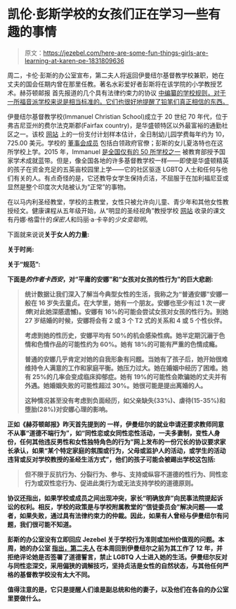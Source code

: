 # 凯伦·彭斯学校的女孩们正在学习一些有趣的事情

> 原文：<https://jezebel.com/here-are-some-fun-things-girls-are-learning-at-karen-pe-1831809636>

周二，卡伦·彭斯的办公室宣布，第二夫人将返回伊曼纽尔基督教学校兼职，她在丈夫的国会任期内曾在那里任教。著名水彩爱好者彭斯将在该学院的小学教授艺术。赫芬顿邮报 首先报道的几个具有法律约束力的协议 [中编纂的学校规则，对于一所福音派学校来说是相当标准的。它们也很好地提醒了铅笔们真正相信的东西。](https://www.huffingtonpost.com/?icid=hjx004) 



伊曼纽尔基督教学校(Immanuel Christian School)成立于 20 世纪 70 年代，位于弗吉尼亚州的费尔法克斯郡(Fairfax country)，是华盛顿特区以外最富裕的通勤社区之一。该校 [网站](https://www.icsva.org/admissions/tuition-2/) 上的一份支付计划样本估计，全日制幼儿园学费每年约为 10，725.00 美元。学校的 [董事会成员](https://immanuelbible.church/41-discover/305-deacons) 包括白领政府官僚；彭斯的女儿夏洛特也在这所学校上学。2015 年，Immanuel [是全国仅有的 50 所学校之一](https://www.icsva.org/about-ics/blue-ribbon/) 被教育部授予国家学术成就蓝带。但是，像全国各地的许多基督教学校一样——即使是华盛顿精英的孩子在资金充足的五英亩校园里上学——它的社区驱逐 LGBTQ 人士和任何与他们有关的人。有点奇怪的是，它还教导女学生保持贞洁，不屈服于在加利福尼亚或显然是整个印度次大陆被认为“正常”的事物。

在以马内利圣经教堂，学校的主教堂，女性只被允许向儿童、青少年和其他女性教授经文。健康课程从五年级开始，从“明显的圣经视角”教授学校 [网站](https://www.icsva.org/athletics/health-physical-education-program/) 收录的课文有丹娜·格雷什的*保密人*和玛丽·a·卡辛的*少女变聪明*。

下面就来说说[](https://books.google.com/books/about/Secret_Keeper.html?id=pl-NS-W6-RUC&printsec=frontcover&source=kp_read_button#v=onepage&q&f=false)**关于女人的力量:**

**关于时尚:**

**关于“规范”:**

**下面是*的作者卡西安*，对“平庸的安娜”和“女孩对女孩的性行为”的巨大悲剧:**

> **统计数据让我们深入了解当今典型女性的生活，我称之为“普通安娜”安娜一般在 16 岁失去童贞。在大学里，她有一个朋友。安娜也至少有过 1 次*一夜情*(对此她深感遗憾)。安娜有 16%的可能会尝试女孩对女孩的性行为。到她 27 岁结婚的时候，安娜将会有 2 或 3 个 T2 式的关系和 4 或 5 个性伙伴。**
> 
> **考虑到她的性历史，安娜平均有 50%的机会感染性病。她半定期沉溺于色情和色情作品的可能性约为 60%。她有 18%的可能有严重的色情成瘾。**
> 
> **普通的安娜几乎肯定对她的自我形象有问题。当她有了孩子后，她开始很难维持令人满意的工作和家庭平衡。她压力过大。她在婚姻中经历了困难。她有 25%的几率会变成临床抑郁症。她有 19%的可能性会欺骗她的丈夫并有外遇。她婚姻失败的可能性超过 30%。她很可能是提出离婚的人。**
> 
> **这种情况甚至没有考虑到负面经历，如父亲缺失(33%)、虐待(15-35%)和堕胎(28%)对安娜心理的影响。**

**正如《赫芬顿邮报》昨天首先提到的 一样，伊曼纽尔的就业申请还要求教师同意不从事“道德不端行为”，如“同性恋或女同性恋性活动，一夫多妻制，变性人身份，任何其他违反男性和女性独特角色的行为”网上发布的一份冗长的协议要求家长承认，如果“某个特定家庭的氛围或行为，父母或监护人的活动，或学生的活动违背或反对学校教授的圣经生活方式”，他们的孩子可能会被踢出学校这包括:** 

> **但不限于反抗行为、分裂行为、参与、支持或纵容不道德的性行为、同性恋行为或双性恋行为、促进此类行为或无法支持学校的道德原则。**

**协议还指出，如果学校或成员之间出现冲突，家长“明确放弃”向民事法院提起诉讼的权利。相反，学校的政策是与学校附属教堂的“信徒委员会”解决问题——或者，如果失败，通过具有法律约束力的仲裁。因此，如果有人曾经与伊曼纽尔有问题，我们很可能不知道。**

**彭斯的办公室没有立即回应 Jezebel 关于学校行为准则或加州价值观的问题。本周，她的办公室 [指出，第二夫人](https://www.washingtonpost.com/arts-entertainment/2019/01/16/school-that-hired-karen-pence-requires-applicants-disavow-gay-marriage-trans-identity/?utm_term=.1c6e3fc79621) 在本周回到伊曼纽尔之前为其工作了 12 年，并拒绝评论她是否签署了道德誓言，禁止 LGBTQ 人士进入她的生活。伊曼纽尔反对与同性恋深交，采用偏狭的调解技巧，坚持贞洁是女性的自然状态，与其他任何严格的基督教学校没有太大不同。**

**值得注意的是，它只是提醒人们谁是副总统和他的妻子，以及他们在各自的办公室里要做什么。**